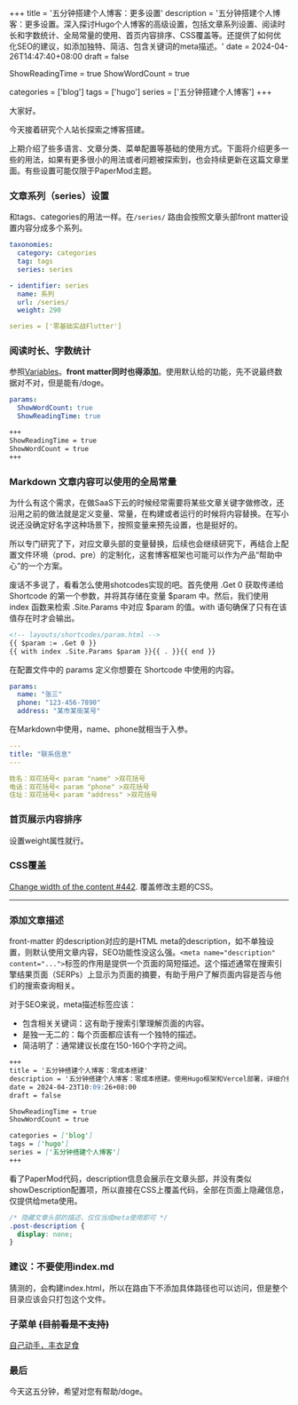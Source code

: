 +++
title = '五分钟搭建个人博客：更多设置'
description = '五分钟搭建个人博客：更多设置。深入探讨Hugo个人博客的高级设置，包括文章系列设置、阅读时长和字数统计、全局常量的使用、首页内容排序、CSS覆盖等。还提供了如何优化SEO的建议，如添加独特、简洁、包含关键词的meta描述。'
date = 2024-04-26T14:47:40+08:00
draft = false

ShowReadingTime = true
ShowWordCount = true

categories = ['blog']
tags = ['hugo']
series = ['五分钟搭建个人博客']
+++

大家好。

今天接着研究个人站长探索之博客搭建。

上期介绍了些多语言、文章分类、菜单配置等基础的使用方式。下面将介绍更多一些的用法，如果有更多很小的用法或者问题被探索到，也会持续更新在这篇文章里面。有些设置可能仅限于PaperMod主题。

### 文章系列（series）设置
和tags、categories的用法一样。在`/series/` 路由会按照文章头部front matter设置内容分成多个系列。
```yaml
taxonomies:
  category: categories
  tag: tags
  series: series
```
```yaml
- identifier: series
  name: 系列
  url: /series/
  weight: 290
```
```yaml
series = ['零基础实战Flutter']
```

### 阅读时长、字数统计
参照[Variables](https://github.com/adityatelange/hugo-PaperMod/wiki/Variables)。**front matter同时也得添加**。使用默认给的功能，先不说最终数据对不对，但是能有/doge。
```yaml
params:
  ShowWordCount: true
  ShowReadingTime: true
```
```md
+++
ShowReadingTime = true
ShowWordCount = true
+++
```

### Markdown 文章内容可以使用的全局常量
为什么有这个需求，在做SaaS下云的时候经常需要将某些文章关键字做修改，还沿用之前的做法就是定义变量、常量，在构建或者运行的时候将内容替换。在写小说还没确定好名字这种场景下，按照变量来预先设置，也是挺好的。

所以专门研究了下，对应文章头部的变量替换，后续也会继续研究下，再结合上配置文件环境（prod、pre）的定制化，这套博客框架也可能可以作为产品“帮助中心”的一个方案。

废话不多说了，看看怎么使用shotcodes实现的吧。首先使用 .Get 0 获取传递给 Shortcode 的第一个参数，并将其存储在变量 $param 中。然后，我们使用 index 函数来检索 .Site.Params 中对应 $param 的值。with 语句确保了只有在该值存在时才会输出。
```html
<!-- layouts/shortcodes/param.html -->
{{ $param := .Get 0 }}
{{ with index .Site.Params $param }}{{ . }}{{ end }}
```
在配置文件中的 params 定义你想要在 Shortcode 中使用的内容。
```yaml
params:
  name: "张三"
  phone: "123-456-7890"
  address: "某市某街某号"
```
在Markdown中使用，name、phone就相当于入参。
```yaml
---
title: "联系信息"
---

姓名：双花括号< param "name" >双花括号
电话：双花括号< param "phone" >双花括号
住址：双花括号< param "address" >双花括号
```

### 首页展示内容排序
设置weight属性就行。

### CSS覆盖
[Change width of the content #442](https://github.com/adityatelange/hugo-PaperMod/discussions/442).
覆盖修改主题的CSS。

----

### 添加文章描述
front-matter 的description对应的是HTML meta的description，如不单独设置，则默认使用文章内容，SEO功能性没这么强。`<meta name="description" content="...">`标签的作用是提供一个页面的简短描述。这个描述通常在搜索引擎结果页面（SERPs）上显示为页面的摘要，有助于用户了解页面内容是否与他们的搜索查询相关。

对于SEO来说，meta描述标签应该：
 - 包含相关关键词：这有助于搜索引擎理解页面的内容。
 - 是独一无二的：每个页面都应该有一个独特的描述。
 - 简洁明了：通常建议长度在150-160个字符之间。
```markdown
+++
title = '五分钟搭建个人博客：零成本搭建'
description = '五分钟搭建个人博客：零成本搭建。使用Hugo框架和Vercel部署，详细介绍了如何创建、配置和部署个人博客。包括本地环境搭建、新项目创建、部署到Vercel、图床使用、数据分析、自定义域名、评论功能等内容。'
date = 2024-04-23T10:09:26+08:00
draft = false

ShowReadingTime = true
ShowWordCount = true

categories = ['blog']
tags = ['hugo']
series = ['五分钟搭建个人博客']
+++
```
看了PaperMod代码，description信息会展示在文章头部，并没有类似showDescription配置项，所以直接在CSS上覆盖代码，全部在页面上隐藏信息，仅提供给meta使用。
```css
/* 隐藏文章头部的描述，仅仅当成meta使用即可 */
.post-description {
  display: none;
}
```

### 建议：不要使用index.md
猜测的，会构建index.html，所以在路由下不添加具体路径也可以访问，但是整个目录应该会只打包这个文件。

### 子菜单 ~~(目前看是不支持)~~ 
[自己动手，丰衣足食](/zh/posts/blog/supportdropdownsubmenu/)

### 最后
今天这五分钟，希望对您有帮助/doge。
